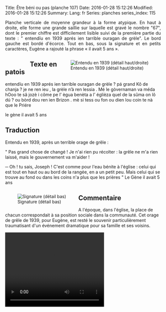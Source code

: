 Title: Être béni ou pas (planche 107)
Date: 2016-01-28 15:12:26
Modified: 2016-01-28 15:12:26
Summary: 
Lang: fr
Series: planches
series_index: 115

<p style="text-align:justify;">Planche verticale de moyenne grandeur à la forme atypique. En haut à droite, elle forme une grande saillie sur laquelle est gravé le nombre "67", dont le premier chiffre est difficilement lisible suivi de la première partie du texte : " entendïu en 1939 aprés ien tarrible ouragan de grèle". Le bord gauche est bordé d'écorce. Tout en bas, sous la signature et en petits caractères, Eugène a rajouté la phrase « il avait 5 ans ».</p>

<figure class="image-block" style="float: left;">
  <img alt="" src="{static}/images/planche_107.png">
  <figcaption style="max-width: 310px"></figcaption>
</figure>

<figure class="image-block" style="float: right;">
  <img alt="Entendu en 1939 (détail haut/droite)" src="{static}/images/planche_107detail_haut-2.png">
  <figcaption style="max-width: 306px">Entendu en 1939 (détail haut/droite)</figcaption>
</figure>


## Texte en patois
 entendïu en 1939 aprés ien tarrible ouragan de grèle ?
 pá grand Kô de chanja   ?  je ne ren ieu , la grèle n’à  ren lessia . Mé le gòvernaman va méda   hOoo te sâ jozè i côme pe l’ ègua benèta a l’ églièza quel de la sûma on lô dú   ? ou bòrd dou ren ien Brizon . mè si tess ou fon ou dien lou coin te nà que le Priére

le gène                       il  avait  5  ans


## Traduction
Entendu en 1939, après un terrible orage de grêle :

" Pas grand chose de changé ! Je n'ai rien pu récolter : la grêle ne m'a rien laissé, mais le gouvernement va m'aider !

─  Oh ! tu sais, Joseph ! C'est comme pour l'eau bénite à l'église : celui qui est tout en haut ou au bord de la rangée, en a un petit peu. Mais celui qui se trouve au fond ou dans les coins n'a plus que les prières "
Le Gène      il avait 5 ans

<figure class="image-block" style="float: left;">
  <img alt="Signature (détail bas)" src="{static}/images/planche_107_detail_signature-2.png">
  <figcaption style="max-width: 315px">Signature (détail bas)</figcaption>
</figure>


## Commentaire
A l'époque, dans l'église, la place de chacun correspondait à sa position sociale dans la communauté.
Cet orage de grêle de 1939, pour Eugène, est resté le souvenir particulièrement traumatisant d'un événement dramatique pour sa famille et ses voisins.



<video width="320" height="240" controls>
  <source src="https://d1njpgd0ygatdn.cloudfront.net/video_107.mp4" type="video/mp4">
</video>
